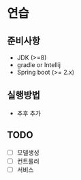 # 연습

## 준비사항
- JDK (>=8)
- gradle or Intellij
- Spring boot (>= 2.x)

## 실행방법
- 추후 추가

## TODO
- [ ] 모델생성
- [ ] 컨트롤러
- [ ] 서비스